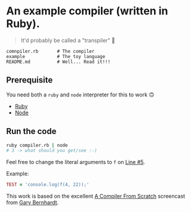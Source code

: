 # An example compiler (written in Ruby).

> It'd probably be called a "transpiler" 🤭

```console
comnpiler.rb       # The compiler
example            # The toy language
README.md          # Well... Read it!!!
```

## Prerequisite

You need both a `ruby` and `node` interpreter for this to work 🙃

- [Ruby](https://www.ruby-lang.org/en/downloads/)
- [Node](https://nodejs.org/en)

## Run the code

```bash
ruby compiler.rb | node
# 3 -> what should you get/see :-)
```

Feel free to change the literal arguments to `f` on [Line #5](./compiler.rb?plain=1#L5).

Example:

```ruby
TEST = 'console.log(f(4, 22));'
```

This work is based on the excellent [A Compiler From Scratch](https://www.destroyallsoftware.com/screencasts/catalog/a-compiler-from-scratch) screencast from [Gary Bernhardt](https://www.destroyallsoftware.com/).
